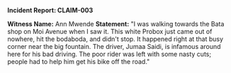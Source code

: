 **Incident Report: CLAIM-003**

**Witness Name:** Ann Mwende
**Statement:**
"I was walking towards the Bata shop on Moi Avenue when I saw it. This white Probox just came out of nowhere, hit the bodaboda, and didn't stop. It happened right at that busy corner near the big fountain. The driver, Jumaa Saidi, is infamous around here for his bad driving. The poor rider was left with some nasty cuts; people had to help him get his bike off the road."
